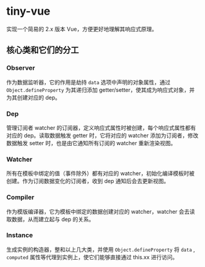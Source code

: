 # tiny-vue
实现一个简易的 2.x 版本 Vue，方便更好地理解其响应式原理。

## 核心类和它们的分工
### Observer

作为数据监听器，它的作用是劫持 `data` 选项中声明的对象属性，通过 `Object.defineProperty` 为其递归添加 getter/setter，使其成为响应式对象，并为其创建对应的 dep。

### Dep

管理订阅者 watcher 的订阅器，定义响应式属性时被创建，每个响应式属性都有对应的 dep。读取数据触发 getter 时，它将对应的 watcher 添加为订阅者，修改数据触发 setter 时，也是由它通知所有订阅的 watcher 重新渲染视图。

### Watcher

所有在模板中绑定的值（事件除外）都有对应的 watcher，初始化编译模板时被创建。作为订阅数据变化的订阅者，收到 dep 通知后会去更新视图。

### Compiler

作为模版编译器，它为模板中绑定的数据创建对应的 watcher，watcher 会去读取数据，从而建立起与 dep 的关系。

### Instance

生成实例的构造器，整和以上几大类，并使用  `Object.defineProperty` 将 `data` , `computed` 属性等代理到实例上，使它们能够直接通过 this.xx 进行访问。
